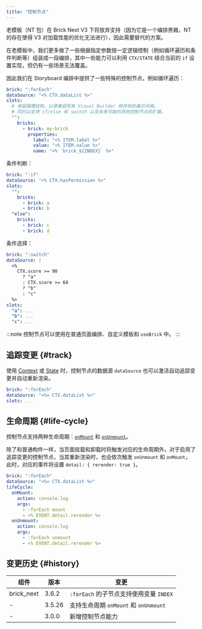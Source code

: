 ```yaml
---
title: "控制节点"
---
```


老模板（NT 包）在 Brick Next V3 下将放弃支持（因为它是一个编排黑箱，NT 的存在使得 V3 对加载性能的优化无法进行），因此需要替代的方案。

在老模板中，我们更多做了一些根据指定参数按一定逻辑控制（例如循环遍历和条件判断等）组装成一段编排，其中一些能力可以利用 `CTX/STATE` 结合当前的 `if` 设置实现，但仍有一些场景无法覆盖。

因此我们在 Storyboard 编排中提供了一些特殊的控制节点，例如循环遍历：

```yaml
brick: ":forEach"
dataSource: "<% CTX.dataList %>"
slots:
  # 保留插槽结构，以便兼容现有 Visual Builder 构件树的展示风格。
  # 同时以支持 if/else 和 switch 以及未来可能的其他控制节点的扩展。
  "":
    bricks:
      - brick: my-brick
        properties:
          label: "<% ITEM.label %>"
          value: "<% ITEM.value %>"
          name: "<% `brick_${INDEX}` %>"
```

条件判断：

```yaml
brick: ":if"
dataSource: "<% CTX.hasPermission %>"
slots:
  "":
    bricks:
      - brick: a
      - brick: b
  "else":
    bricks:
      - brick: c
      - brick: d
```

条件选择：

```yaml
brick: ":switch"
dataSource: |
  <%
    CTX.score >= 90
      ? "a"
      : CTX.score >= 60
      ? "b"
      : "c"
  %>
slots:
  "a": ...
  "b": ...
  "c": ...
```

:::note
控制节点可以使用在普通页面编排、自定义模板和 `useBrick` 中。
:::

## 追踪变更 {#track}

使用 [Context] 或 [State] 时，控制节点的数据源 `dataSource` 也可以激活自动追踪变更并自动重新渲染。

```yaml {2}
brick: ":forEach"
dataSource: "<%= CTX.dataList %>"
slots: ...
```

## 生命周期 {#life-cycle}

控制节点支持两种生命周期：[`onMount`](brick-life-cycle.md#onmount) 和 [`onUnmount`](brick-life-cycle.md#onunmount)。

除了和普通构件一样，当页面挂载和卸载时将触发对应的生命周期外，对于启用了追踪变更的控制节点，当其重新渲染时，也会依次触发 `onUnmount` 和 `onMount`，此时，对应的事件将设置 `detail: { rerender: true }`。

```yaml {3-13}
brick: ":forEach"
dataSource: "<%= CTX.dataList %>"
lifeCycle:
  onMount:
    action: console.log
    args:
      - :forEach mount
      - <% EVENT.detail.rerender %>
  onUnmount:
    action: console.log
    args:
      - :forEach unmount
      - <% EVENT.detail.rerender %>
```

## 变更历史 {#history}

| 组件       | 版本   | 变更                                    |
| ---------- | ------ | --------------------------------------- |
| brick_next | 3.6.2  | `:forEach` 的子节点支持使用变量 `INDEX` |
| -          | 3.5.26 | 支持生命周期 `onMount` 和 `onUnmount`   |
| -          | 3.0.0  | 新增控制节点能力                        |

[context]: context.md
[state]: template-state.md
